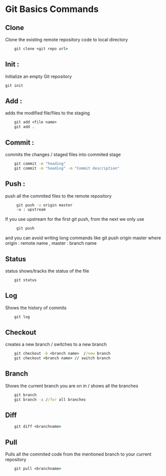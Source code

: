 # Git Basics Commands

## Clone 
Clone the existing remote repository code to local directory 

```cmd
    git clone <git repo url>
 ```

## Init :
Initialize an empty Git repository
    
```cmd
git init
```

## Add :

adds the modified file/files to the staging 
    
```cmd
    git add <file name>
    git add .
```

## Commit : 

commits the changes / staged files into commited stage
    
```cmd
    git commit -m "heading"
    git commit -m "heading" -m "Commit description"   
```

## Push :

push all the commited files to the remote repository

```cmd
     git push -u origin master
     -u : upstream 
```
    
If you use upstream for the first git push, from the next we only use

```cmd
     git push
``` 
and you can avoid writing long commands like git push origin master
where origin : remote name , master : branch name

## Status
status shows/tracks the status of the file

```cmd
    git status
```

## Log 
Shows the history of commits

```cmd
    git log
```

## Checkout

creates a new branch / switches to a new branch 

```cmd
    git checkout -b <branch name>  //new branch
    git checkout <branch name> // switch branch
```

## Branch

Shows the current branch you are on in / shows all the branches

```cmd
    git branch
    git branch -a //for all branches
```
## Diff

```cmd
    git diff <branchname>
```

## Pull 

Pulls all the commited code from the mentioned branch to your current repository

```cmd
    git pull <branchname>
```